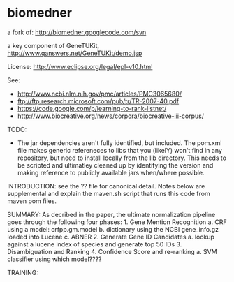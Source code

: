 biomedner
=========

a fork of: http://biomedner.googlecode.com/svn

a key component of GeneTUKit, http://www.qanswers.net/GeneTUKit/demo.jsp

License:
http://www.eclipse.org/legal/epl-v10.html

See:
- http://www.ncbi.nlm.nih.gov/pmc/articles/PMC3065680/
- ftp://ftp.research.microsoft.com/pub/tr/TR-2007-40.pdf
- https://code.google.com/p/learning-to-rank-listnet/
- http://www.biocreative.org/news/corpora/biocreative-iii-corpus/

TODO:
- The jar dependencies aren't fully identified, but included. 
  The pom.xml file makes generic refereneces to libs that you
  (likelY) won't find in any repository, but need to install 
  locally from the lib directory. This needs to be scripted
  and ultimatley cleaned up by identifying the version and
  making reference to publicly available jars when/where possible.

INTRODUCTION:
    see the ?? file for canonical detail. Notes below are supplemental and
explain the maven.sh script that runs this code from maven pom files.

SUMMARY:
    As decribed in the paper, the ultimate normalization pipeline goes through the following
four phases:
    1. Gene Mention Recognition
        a. CRF using a model: crfpp.gm.model
        b. dictionary using the NCBI gene_info.gz loaded into Lucene
        c. ABNER
    2. Generate Gene ID Candidates
        a. lookup against a lucene index of species and generate top 50 IDs
    3. Disambiguation and Ranking
    4. Confidence Score and re-ranking
        a. SVM classifier using which model????

TRAINING:

